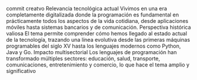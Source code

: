 commit creatvo 
 Relevancia tecnológica actual
Vivimos en una era completamente digitalizada donde la programación es fundamental en prácticamente todos los aspectos de la vida cotidiana, desde aplicaciones móviles hasta sistemas bancarios y de comunicación.
Perspectiva histórica valiosa
El tema permite comprender cómo hemos llegado al estado actual de la tecnología, trazando una línea evolutiva desde las primeras máquinas programables del siglo XV hasta los lenguajes modernos como Python, Java y Go.
 Impacto multisectorial
Los lenguajes de programación han transformado múltiples sectores: educación, salud, transporte, comunicaciones, entretenimiento y comercio, lo que hace el tema amplio y significativo
